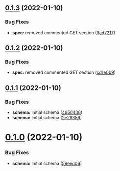 ## [0.1.3](https://github.com/mycolab/genbank/compare/v0.1.2...v0.1.3) (2022-01-10)


### Bug Fixes

* **spec:** removed commented GET section ([9ad7217](https://github.com/mycolab/genbank/commit/9ad721714fedf61bf3c76a5aa1207462505b2b52))



## [0.1.2](https://github.com/mycolab/genbank/compare/v0.1.1...v0.1.2) (2022-01-10)


### Bug Fixes

* **spec:** removed commented GET section ([cd1e0b9](https://github.com/mycolab/genbank/commit/cd1e0b9153de08ce864b52b6f8dee2a3e29bd7b7))



## [0.1.1](https://github.com/mycolab/genbank/compare/v0.1.0...v0.1.1) (2022-01-10)


### Bug Fixes

* **schema:** initial schema ([4950436](https://github.com/mycolab/genbank/commit/495043607a874f640090f49bc19d9e4eafa1e136))
* **schema:** initial schema ([2e29356](https://github.com/mycolab/genbank/commit/2e29356828c0d407f62dc471c05e763b98703409))



# [0.1.0](https://github.com/mycolab/genbank/compare/59eed06c95e0f2c5f4bae140064dc0121b321911...v0.1.0) (2022-01-10)


### Bug Fixes

* **schema:** initial schema ([59eed06](https://github.com/mycolab/genbank/commit/59eed06c95e0f2c5f4bae140064dc0121b321911))



